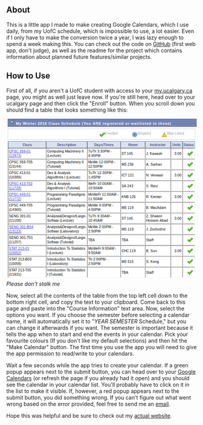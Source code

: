 ## About

This is a little app I made to make creating Google Calendars, which I use daily, from my UofC schedule, which is impossible to use, a lot easier. Even if I only have to make the conversion twice a year, I was lazy enough to spend a week making this. You can check out the code on [GitHub](https://github.com/blake-mealey/UofC-Schedule-to-Google-Calendar) (first web app, don't judge), as well as the readme for the project which contains information about planned future features/similar projects.

## How to Use

First of all, if you aren't a UofC student with access to your [my.ucalgary.ca](http://my.ucalgary.ca) page, you might as well just leave now. If you're still here, head over to your ucalgary page and then click the "Enroll" button. When you scroll down you should find a table that looks something like this:

![The table](./../images/table-example.png)
*Please don't stalk me*

Now, select all the contents of the table from the top left cell down to the bottom right cell, and copy the text to your clipboard. Come back to this page and paste into the "Course Information" text area. Now, select the options you want. If you choose the semester before selecting a calendar name, it will automatically set it to "_YEAR_ _SEMESTER_ Schedule," but you can change it afterwards if you want. The semester is important because it tells the app when to start and end the events in your calendar. Pick your favourite colours (If you don't like my default selections) and then hit the "Make Calendar" button. The first time you use the app you will need to give the app permission to read/write to your calendars.

Wait a few seconds while the app tries to create your calendar. If a green popup appears next to the submit button, you can head over to your [Google Calendars](http://calendar.google.com) (or refresh the page if you already had it open) and you should see the calendar in your calendar list. You'll probably have to click on it in the list to make it visible. If, however, a red popup appears next to the submit button, you did something wrong. If you can't figure out what went wrong based on the error provided, feel free to send me an [email](mailto:blakemealey@gmail.com).

Hope this was helpful and be sure to check out my [actual website](http://blakemealey.ca).